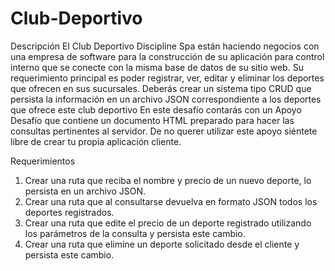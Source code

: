 # Club-Deportivo

Descripción
El Club Deportivo Discipline Spa están haciendo negocios con una empresa de software
para la construcción de su aplicación para control interno que se conecte con la misma
base de datos de su sitio web. Su requerimiento principal es poder registrar, ver, editar y
eliminar los deportes que ofrecen en sus sucursales.
Deberás crear un sistema tipo CRUD que persista la información en un archivo JSON
correspondiente a los deportes que ofrece este club deportivo
En este desafío contarás con un Apoyo Desafío que contiene un documento HTML
preparado para hacer las consultas pertinentes al servidor. De no querer utilizar este apoyo
siéntete libre de crear tu propia aplicación cliente.

Requerimientos
1. Crear una ruta que reciba el nombre y precio de un nuevo deporte, lo persista en un
archivo JSON.
2. Crear una ruta que al consultarse devuelva en formato JSON todos los deportes
registrados.
3. Crear una ruta que edite el precio de un deporte registrado utilizando los parámetros
de la consulta y persista este cambio.
4. Crear una ruta que elimine un deporte solicitado desde el cliente y persista este
cambio.
